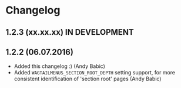 Changelog
=========

1.2.3 (xx.xx.xx) IN DEVELOPMENT
---------------------------------


1.2.2 (06.07.2016)
------------------

 * Added this changelog :) (Andy Babic)
 * Added `WAGTAILMENUS_SECTION_ROOT_DEPTH` setting support, for more consistent identification of 'section root' pages (Andy Babic)


